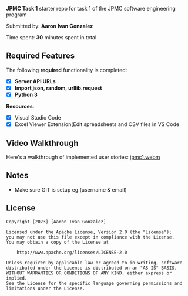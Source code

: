 **JPMC Task 1** starter repo for task 1 of the JPMC software engineering program

Submitted by: **Aaron Ivan Gonzalez**

Time spent: **30** minutes spent in total

## Required Features

The following **required** functionality is completed:

- [x] **Server API URLs**
- [x] **Import json, random, urllib.request**
- [x] **Python 3**

**Resources**:

- [x] Visual Studio Code
- [x] Excel Viewer Extension(Edit spreadsheets and CSV files in VS Code

## Video Walkthrough

Here's a walkthrough of implemented user stories: [jpmc1.webm](https://user-images.githubusercontent.com/91685385/224225813-4483aa24-568f-4980-9a3a-397870a15e59.webm)

## Notes

- Make sure GIT is setup eg.(username & email)

## License

    Copyright [2023] [Aaron Ivan Gonzalez]

    Licensed under the Apache License, Version 2.0 (the "License");
    you may not use this file except in compliance with the License.
    You may obtain a copy of the License at

        http://www.apache.org/licenses/LICENSE-2.0

    Unless required by applicable law or agreed to in writing, software
    distributed under the License is distributed on an "AS IS" BASIS,
    WITHOUT WARRANTIES OR CONDITIONS OF ANY KIND, either express or implied.
    See the License for the specific language governing permissions and
    limitations under the License.
